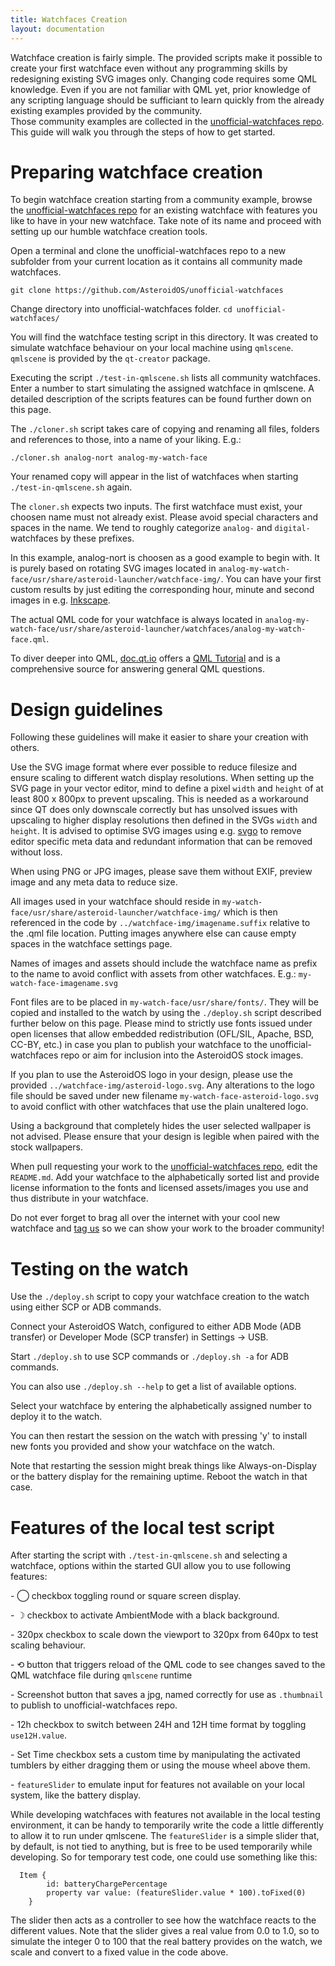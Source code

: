 ```yaml
---
title: Watchfaces Creation
layout: documentation
---
```


<p>Watchface creation is fairly simple. The provided scripts make it possible to create your first watchface even without any programming skills by redesigning existing SVG images only. Changing code requires some QML knowledge. Even if you are not familiar with QML yet, prior knowledge of any scripting language should be sufficiant to learn quickly from the already existing examples provided by the community.<br>Those community examples are collected in the <a href="https://github.com/AsteroidOS/unofficial-watchfaces">unofficial-watchfaces repo</a>. This guide will walk you through the steps of how to get started.</p>
<div class="page-header">
  <h1 id="preparingwfcrea">Preparing watchface creation</h1>
</div>
<div>
  <p>To begin watchface creation starting from a community example, browse the <a href="https://github.com/AsteroidOS/unofficial-watchfaces">unofficial-watchfaces repo</a> for an existing watchface with features you like to have in your new watchface. Take note of its name and proceed with setting up our humble watchface creation tools.</p>
  <p>Open a terminal and clone the unofficial-watchfaces repo to a new subfolder from your current location as it contains all community made watchfaces.</p>
  <p><code>git clone https://github.com/AsteroidOS/unofficial-watchfaces</code></p>
  <p>Change directory into unofficial-watchfaces folder. <code>cd unofficial-watchfaces/</code></p>
  <p>You will find the watchface testing script in this directory. It was created to simulate watchface behaviour on your local machine using <code>qmlscene</code>. <code>qmlscene</code> is provided by the <code>qt-creator</code> package.</p>
  <p>Executing the script <code>./test-in-qmlscene.sh</code> lists all community watchfaces. Enter a number to start simulating the assigned watchface in qmlscene. A detailed description of the scripts features can be found further down on this page.</p>
</div>
<div>
  <p>The <code>./cloner.sh</code> script takes care of copying and renaming all files, folders and references to those, into a name of your liking. E.g.:</p>
  <p><code>./cloner.sh analog-nort analog-my-watch-face</code></p>
  <p>Your renamed copy will appear in the list of watchfaces when starting <code>./test-in-qmlscene.sh</code> again.</p>
  <p>The <code>cloner.sh</code> expects two inputs. The first watchface must exist, your choosen name must not already exist. Please avoid special characters and spaces in the name. We tend to roughly categorize <code>analog-</code> and <code>digital-</code> watchfaces by these prefixes.</p>
  <p>In this example, analog-nort is choosen as a good example to begin with. It is purely based on rotating SVG images located in <code>analog-my-watch-face/usr/share/asteroid-launcher/watchface-img/</code>. You can have your first custom results by just editing the corresponding hour, minute and second images in e.g. <a href="https://inkscape.org">Inkscape</a>.</p>
  <p>The actual QML code for your watchface is always located in <code>analog-my-watch-face/usr/share/asteroid-launcher/watchfaces/analog-my-watch-face.qml</code>.
  <p>To diver deeper into QML, <a href="https://doc.qt.io/">doc.qt.io</a> offers a <a href="https://doc.qt.io/qt-5/qml-tutorial.html">QML Tutorial</a> and is a comprehensive source for answering general QML questions.</p>
  </div>
<div class="page-header">
  <h1 id="guidlines">Design guidelines</h1>
</div>
<div>
  <p>Following these guidelines will make it easier to share your creation with others.</p>
  <p>Use the SVG image format where ever possible to reduce filesize and ensure scaling to different watch display resolutions. When setting up the SVG page in your vector editor, mind to define a pixel <code>width</code> and <code>height</code> of at least 800 x 800px to prevent upscaling. This is needed as a workaround since QT does only downscale correctly but has unsolved issues with upscaling to higher display resolutions then defined in the SVGs <code>width</code> and <code>height</code>. It is advised to optimise SVG images using e.g. <a href="https://github.com/svg/svgo">svgo</a> to remove editor specific meta data and redundant information that can be removed without loss.</p>
  <p>When using PNG or JPG images, please save them without EXIF, preview image and any meta data to reduce size.</p>
  <p>All images used in your watchface should reside in <code>my-watch-face/usr/share/asteroid-launcher/watchface-img/</code> which is then referenced in the code by <code>../watchface-img/imagename.suffix</code> relative to the .qml file location. Putting images anywhere else can cause empty spaces in the watchface settings page.</p> 
  <p>Names of images and assets should include the watchface name as prefix to the name to avoid conflict with assets from other watchfaces. E.g.: <code>my-watch-face-imagename.svg</code></p>
  <p>Font files are to be placed in <code>my-watch-face/usr/share/fonts/</code>. They will be copied and installed to the watch by using the <code>./deploy.sh</code> script described further below on this page. Please mind to strictly use fonts issued under open licenses that allow embedded redistribution (OFL/SIL, Apache, BSD, CC-BY, etc.) in case you plan to publish your watchface to the unofficial-watchfaces repo or aim for inclusion into the AsteroidOS stock images.
  <p>If you plan to use the AsteroidOS logo in your design, please use the provided <code>../watchface-img/asteroid-logo.svg</code>. Any alterations to the logo file should be saved under new filename <code>my-watch-face-asteroid-logo.svg</code> to avoid conflict with other watchfaces that use the plain unaltered logo.</p>
  <p>Using a background that completely hides the user selected wallpaper is not advised. Please ensure that your design is legible when paired with the stock wallpapers.</p>
  <p>When pull requesting your work to the <a href="https://github.com/AsteroidOS/unofficial-watchfaces">unofficial-watchfaces repo</a>, edit the <code>README.md</code>. Add your watchface to the alphabetically sorted list and provide license information to the fonts and licensed assets/images you use and thus distribute in your watchface.</a>
  <p>Do not ever forget to brag all over the internet with your cool new watchface and <a href="https://twitter.com/AsteroidOS">tag us</a> so we can show your work to the broader community!<p> 
</div>
<div class="page-header">
  <h1 id="testingwfwatch">Testing on the watch</h1>
</div>
<div>
  <p>Use the <code>./deploy.sh</code> script to copy your watchface creation to the watch using either SCP or ADB commands.</p>
  <p>Connect your AsteroidOS Watch, configured to either ADB Mode (ADB transfer) or Developer Mode (SCP transfer) in Settings -> USB.</p>
  <p>Start <code>./deploy.sh</code> to use SCP commands or <code>./deploy.sh -a</code> for ADB commands.</p>
  <p>You can also use <code>./deploy.sh --help</code> to get a list of available options.</p>
  <p>Select your watchface by entering the alphabetically assigned number to deploy it to the watch.</p>
  <p>You can then restart the session on the watch with pressing 'y' to install new fonts you provided and show your watchface on the watch.</p>
  <p>Note that restarting the session might break things like Always-on-Display or the battery display for the remaining uptime. Reboot the watch in that case.</p>
</div>
<div class="page-header">
  <h1 id="scriptfeatures">Features of the local test script</h1>
</div>
<div>
  <p>After starting the script with <code>./test-in-qmlscene.sh</code> and selecting a watchface, options within the started GUI allow you to use following features:</p>
  <p> - &#9711; checkbox toggling round or square screen display.</p>
  <p> - &#9789; checkbox to activate AmbientMode with a black background.</p>
  <p> - 320px checkbox to scale down the viewport to 320px from 640px to test scaling behaviour.</p>
  <p> - &#10226; button that triggers reload of the QML code to see changes saved to the QML watchface file during <code>qmlscene</code> runtime</p>  
  <p> - Screenshot button that saves a jpg, named correctly for use as <code>.thumbnail</code> to publish to unofficial-watchfaces repo.</p>
  <p> - 12h checkbox to switch between 24H and 12H time format by toggling <code>use12H.value</code>.</p>
  <p> - Set Time checkbox sets a custom time by manipulating the activated tumblers by either dragging them or using the mouse wheel above them.</p>
  <p> - <code>featureSlider</code> to emulate input for features not available on your local system, like the battery display.</p>
</div>
<div>
  <p>While developing watchfaces with features not available in the local testing environment, it can be handy to temporarily write the code a little differently to allow it to run under qmlscene. The <code>featureSlider</code> is a simple slider that, by default, is not tied to anything, but is free to be used temporarily while developing.  So for temporary test code, one could use something like this:</p>
  <pre lang=""><code>  Item {
        id: batteryChargePercentage
        property var value: (featureSlider.value * 100).toFixed(0)
    }</code></pre>
  <p>The slider then acts as a controller to see how the watchface reacts to the different values.  Note that the slider gives a real value from 0.0 to 1.0, so to simulate the integer 0 to 100 that the real battery provides on the watch, we scale and convert to a fixed value in the code above.</p>  
</div>
<div>
  <p>
</div>
